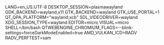 LANG=en_US.UTF-8
DESKTOP_SESSION=plasmawayland
GDK_BACKEND=wayland,x11
GTK_BACKEND=wayland
GTK_USE_PORTAL=1
QT_QPA_PLATFORM="wayland;xcb"
SDL_VIDEODRIVER=wayland
XDG_SESSION_TYPE=wayland
EDITOR=micro
VISUAL=micro
SHELL=/bin/bash
QTWEBENGINE_CHROMIUM_FLAGS=--blink-settings=forceDarkModeEnabled=true
AMD_VULKAN_ICD=RADV
RADV_PERFTEST=sam

